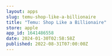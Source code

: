 ```yaml
---
layout: apps
slug: temu-shop-like-a-billionaire
title: "Temu: Shop Like a Billionaire"
store: apple
app_id: 1641486558
date: 2024-01-30T02:58:58Z
published: 2022-08-31T07:00:00Z
---
```

